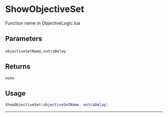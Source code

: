 # ShowObjectiveSet
Function name in ObjectiveLogic.lua
## Parameters
`objectiveSetName`, `extraDelay`
## Returns
`none`
## Usage
```lua
ShowObjectiveSet(objectiveSetName, extraDelay)
```
---
